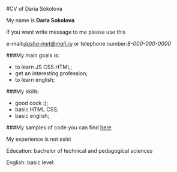 #CV of Daria Sokolova

My name is **Daria Sokolova**

If you want write message to me please use this 

e-mail:*dasha-inet@mail.ru* or telephone number:*8-000-000-0000*

###My main goals is:
* to learn JS CSS HTML;
* get an interesting profession;
* to learn english;

###My skills:
* good cook :);
* basic HTML CSS;
* basic english;

###My samples of code you can find [here](https://github.com/DariaSokolova23/rsschool-2019Q1-cv)

My experience is not exist

Education: bachelor of technical and pedagogical sciences

English: basic level.
